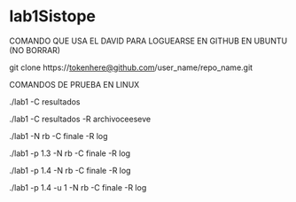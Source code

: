 # lab1Sistope
COMANDO QUE USA EL DAVID PARA LOGUEARSE EN GITHUB EN UBUNTU (NO BORRAR)

git clone https://tokenhere@github.com/user_name/repo_name.git

COMANDOS DE PRUEBA EN LINUX

./lab1 -C resultados

./lab1 -C resultados -R archivoceeseve

./lab1 -N rb  -C finale -R log

./lab1 -p 1.3 -N rb -C finale -R log 

./lab1 -p 1.4 -N rb -C finale -R log 

./lab1 -p 1.4 -u 1 -N rb -C finale -R log 



